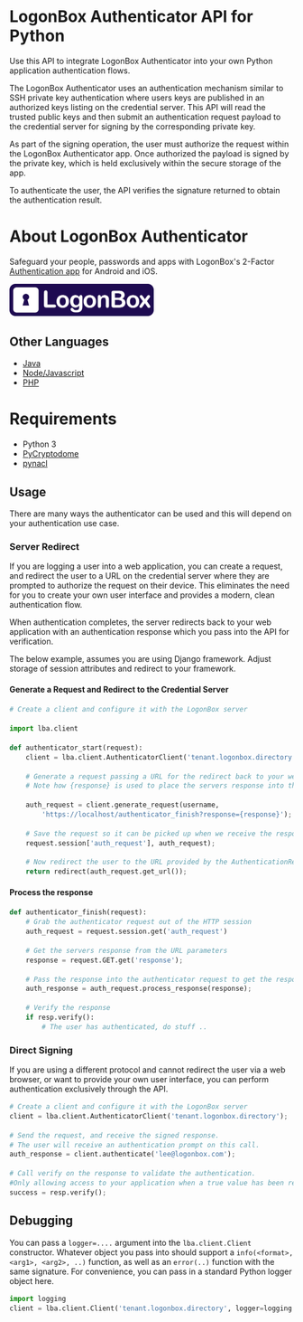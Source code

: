 # LogonBox Authenticator API for Python

Use this API to integrate LogonBox Authenticator into your own Python application authentication flows.  

The LogonBox Authenticator uses an authentication mechanism similar to SSH private key authentication where users keys are published in an authorized keys listing on the credential server. This API will read the trusted public keys and then submit an authentication request payload to the credential server for signing by the corresponding private key. 

As part of the signing operation, the user must authorize the request within the LogonBox Authenticator app. Once authorized the payload is signed by the private key, which is held exclusively within the secure storage of the app. 

To authenticate the user, the API verifies the signature returned to obtain the authentication result.

# About LogonBox Authenticator

Safeguard your people, passwords and apps with LogonBox's 2-Factor [Authentication app](https://www.logonbox.com/content/logonbox-authenticator/) for Android and iOS. 

<img src="web/logonbox-logo.png" width="256">

## Other Languages

 * [Java](https://github.com/nervepoint/logonbox-authenticator-java)
 * [Node/Javascript](https://github.com/nervepoint/logonbox-authenticator-nodejs)
 * [PHP](https://github.com/nervepoint/logonbox-authenticator-php)

# Requirements

 * Python 3
 * [PyCryptodome](https://pypi.org/project/pycryptodome/)
 * [pynacl](https://github.com/pyca/pynacl)

## Usage

There are many ways the authenticator can be used and this will depend on your authentication use case. 

### Server Redirect

If you are logging a user into a web application, you can create a request, and redirect the user to a URL on the credential server where they are prompted to authorize the request on their device. This eliminates the need for you to create your own user interface and provides a modern, clean authentication flow. 

When authentication completes, the server redirects back to your web application with an authentication response which you pass into the API for verification. 

The below example, assumes you are using Django framework. Adjust storage of session attributes and
redirect to your framework.

#### Generate a Request and Redirect to the Credential Server
```python
# Create a client and configure it with the LogonBox server

import lba.client

def authenticator_start(request):
	client = lba.client.AuthenticatorClient('tenant.logonbox.directory');
	
	# Generate a request passing a URL for the redirect back to your webapp.
	# Note how {response} is used to place the servers response into the redirected URL
	
	auth_request = client.generate_request(username,
	    'https://localhost/authenticator_finish?response={response}');
	
	# Save the request so it can be picked up when we receive the response
	request.session['auth_request'], auth_request);
	
	# Now redirect the user to the URL provided by the AuthenticationRequest
	return redirect(auth_request.get_url());
```

#### Process the response
```python
def authenticator_finish(request):
	# Grab the authenticator request out of the HTTP session
	auth_request = request.session.get('auth_request')
	
	# Get the servers response from the URL parameters
	response = request.GET.get('response');
	
	# Pass the response into the authenticator request to get the response. **/
	auth_response = auth_request.process_response(response);
				
	# Verify the response
	if resp.verify():
	    # The user has authenticated, do stuff ..
```


### Direct Signing

If you are using a different protocol and cannot redirect the user via a web browser, or want to provide your own user interface, you can perform authentication exclusively through the API. 

```python
# Create a client and configure it with the LogonBox server
client = lba.client.AuthenticatorClient('tenant.logonbox.directory');

# Send the request, and receive the signed response. 
# The user will receive an authentication prompt on this call.
auth_response = client.authenticate('lee@logonbox.com');
	
# Call verify on the response to validate the authentication. 
#Only allowing access to your application when a true value has been returned.
success = resp.verify();
```

## Debugging

You can pass a `logger=....` argument into the `lba.client.Client` constructor. Whatever object you pass into should support a `info(<format>, <arg1>, <arg2>, ..)` function, as well as an `error(..)` function with the same signature. For convenience, you can pass in a standard Python logger object here.

```python
import logging
client = lba.client.Client('tenant.logonbox.directory', logger=logging.getLogger('my-logger'));
```
